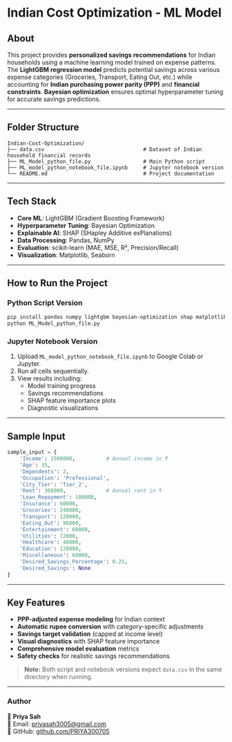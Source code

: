 # Indian Cost Optimization - ML Model

## About

This project provides **personalized savings recommendations** for Indian households using a machine learning model trained on expense patterns. The **LightGBM regression model** predicts potential savings across various expense categories (Groceries, Transport, Eating Out, etc.) while accounting for **Indian purchasing power parity (PPP)** and **financial constraints**. **Bayesian optimization** ensures optimal hyperparameter tuning for accurate savings predictions.

---

## Folder Structure

```
Indian-Cost-Optimization/
├── data.csv                                # Dataset of Indian household financial records
├── ML_Model_python_file.py                 # Main Python script
├── ML_model_python_notebook_file.ipynb     # Jupyter notebook version
└── README.md                               # Project documentation
```

---

## Tech Stack

- **Core ML**: LightGBM (Gradient Boosting Framework)
- **Hyperparameter Tuning**: Bayesian Optimization
- **Explainable AI**: SHAP (SHapley Additive exPlanations)
- **Data Processing**: Pandas, NumPy
- **Evaluation**: scikit-learn (MAE, MSE, R², Precision/Recall)
- **Visualization**: Matplotlib, Seaborn

---

##  How to Run the Project

### Python Script Version

```bash
pip install pandas numpy lightgbm bayesian-optimization shap matplotlib seaborn scikit-learn
python ML_Model_python_file.py
```

### Jupyter Notebook Version

1. Upload `ML_model_python_notebook_file.ipynb` to Google Colab or Jupyter.
2. Run all cells sequentially.
3. View results including:
   - Model training progress
   - Savings recommendations
   - SHAP feature importance plots
   - Diagnostic visualizations

---

## Sample Input

```python
sample_input = {
    'Income': 1500000,          # Annual income in ₹
    'Age': 35,
    'Dependents': 2,
    'Occupation': 'Professional',
    'City_Tier': 'Tier_2',
    'Rent': 360000,             # Annual rent in ₹
    'Loan_Repayment': 180000,
    'Insurance': 60000,
    'Groceries': 240000,
    'Transport': 120000,
    'Eating_Out': 96000,
    'Entertainment': 60000,
    'Utilities': 72000,
    'Healthcare': 48000,
    'Education': 120000,
    'Miscellaneous': 60000,
    'Desired_Savings_Percentage': 0.25,
    'Desired_Savings': None
}
```

---

## Key Features

-  **PPP-adjusted expense modeling** for Indian context
-  **Automatic rupee conversion** with category-specific adjustments
-  **Savings target validation** (capped at income level)
-  **Visual diagnostics** with SHAP feature importance
-  **Comprehensive model evaluation** metrics
-  **Safety checks** for realistic savings recommendations

> **Note:** Both script and notebook versions expect `data.csv` in the same directory when running.

---

### **Author**  
👤 **Priya Sah**  
📧 Email: priyasah3005@gmail.com  
🔗 GitHub: [github.com/PRIYA300705](https://github.com/PRIYA300705) 
